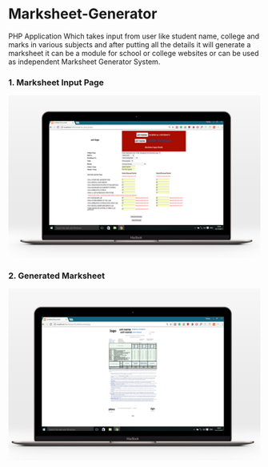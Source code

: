 # Marksheet-Generator
PHP Application Which takes input from user like student name, college and marks in various subjects and after putting all the details it will generate a marksheet it can be a module for school or college websites or can be used as independent Marksheet Generator System.

### 1. Marksheet Input Page 
![Screenshot1](/screenshots/12.png)

### 2. Generated Marksheet
![Screenshot1](/screenshots/11.png)
